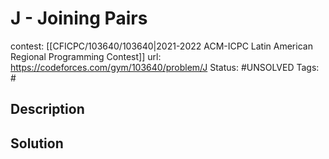 # J - Joining Pairs

contest: [[CFICPC/103640/103640|2021-2022 ACM-ICPC Latin American Regional Programming Contest]]
url: https://codeforces.com/gym/103640/problem/J
Status: #UNSOLVED
Tags: #

## Description

## Solution


